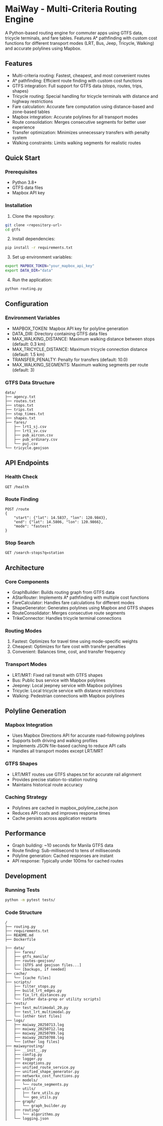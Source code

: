 # MaiWay - Multi-Criteria Routing Engine

A Python-based routing engine for commuter apps using GTFS data, tricycle terminals, and fare tables. Features A* pathfinding with custom cost functions for different transport modes (LRT, Bus, Jeep, Tricycle, Walking) and accurate polylines using Mapbox.

## Features

- Multi-criteria routing: Fastest, cheapest, and most convenient routes
- A* pathfinding: Efficient route finding with custom cost functions
- GTFS integration: Full support for GTFS data (stops, routes, trips, shapes)
- Tricycle routing: Special handling for tricycle terminals with distance and highway restrictions
- Fare calculation: Accurate fare computation using distance-based and zone-based tables
- Mapbox integration: Accurate polylines for all transport modes
- Route consolidation: Merges consecutive segments for better user experience
- Transfer optimization: Minimizes unnecessary transfers with penalty system
- Walking constraints: Limits walking segments for realistic routes

## Quick Start

### Prerequisites

- Python 3.8+
- GTFS data files
- Mapbox API key

### Installation

1. Clone the repository:
```bash
git clone <repository-url>
cd gtfs
```

2. Install dependencies:
```bash
pip install -r requirements.txt
```

3. Set up environment variables:
```bash
export MAPBOX_TOKEN="your_mapbox_api_key"
export DATA_DIR="data"
```

4. Run the application:
```bash
python routing.py
```

## Configuration

### Environment Variables

- MAPBOX_TOKEN: Mapbox API key for polyline generation
- DATA_DIR: Directory containing GTFS data files
- MAX_WALKING_DISTANCE: Maximum walking distance between stops (default: 0.3 km)
- MAX_TRICYCLE_DISTANCE: Maximum tricycle connection distance (default: 1.5 km)
- TRANSFER_PENALTY: Penalty for transfers (default: 10.0)
- MAX_WALKING_SEGMENTS: Maximum walking segments per route (default: 3)

### GTFS Data Structure

```
data/
├── agency.txt
├── routes.txt
├── stops.txt
├── trips.txt
├── stop_times.txt
├── shapes.txt
├── fares/
│   ├── lrt1_sj.csv
│   ├── lrt1_sv.csv
│   ├── pub_aircon.csv
│   ├── pub_ordinary.csv
│   └── puj.csv
└── tricycle.geojson
```

## API Endpoints

### Health Check
```
GET /health
```

### Route Finding
```
POST /route
{
    "start": {"lat": 14.5837, "lon": 120.9843},
    "end": {"lat": 14.5806, "lon": 120.9866},
    "mode": "fastest"
}
```

### Stop Search
```
GET /search-stops?q=station
```

## Architecture

### Core Components

- GraphBuilder: Builds routing graph from GTFS data
- AStarRouter: Implements A* pathfinding with multiple cost functions
- FareCalculator: Handles fare calculations for different modes
- ShapeGenerator: Generates polylines using Mapbox and GTFS shapes
- RouteConsolidator: Merges consecutive route segments
- TrikeConnector: Handles tricycle terminal connections

### Routing Modes

1. Fastest: Optimizes for travel time using mode-specific weights
2. Cheapest: Optimizes for fare cost with transfer penalties
3. Convenient: Balances time, cost, and transfer frequency

### Transport Modes

- LRT/MRT: Fixed rail transit with GTFS shapes
- Bus: Public bus service with Mapbox polylines
- Jeepney: Local jeepney service with Mapbox polylines
- Tricycle: Local tricycle service with distance restrictions
- Walking: Pedestrian connections with Mapbox polylines

## Polyline Generation

### Mapbox Integration
- Uses Mapbox Directions API for accurate road-following polylines
- Supports both driving and walking profiles
- Implements JSON file-based caching to reduce API calls
- Handles all transport modes except LRT/MRT

### GTFS Shapes
- LRT/MRT routes use GTFS shapes.txt for accurate rail alignment
- Provides precise station-to-station routing
- Maintains historical route accuracy

### Caching Strategy
- Polylines are cached in mapbox_polyline_cache.json
- Reduces API costs and improves response times
- Cache persists across application restarts

## Performance

- Graph building: ~10 seconds for Manila GTFS data
- Route finding: Sub-millisecond to tens of milliseconds
- Polyline generation: Cached responses are instant
- API response: Typically under 100ms for cached routes

## Development

### Running Tests
```bash
python -m pytest tests/
```

### Code Structure
```
/
├── routing.py
├── requirements.txt
├── README.md
├── Dockerfile

├── data/
│   ├── fares/
│   ├── gtfs_manila/
│   ├── routes-geojson/
│   ├── [GTFS and geojson files...]
│   └── [backups, if needed]
├── cache/
│   └── [cache files]
├── scripts/
│   ├── filter_stops.py
│   ├── build_lrt_edges.py
│   ├── fix_lrt_distances.py
│   └── [other data-prep or utility scripts]
├── tests/
│   ├── test_multimodal_20.py
│   ├── test_lrt_multimodal.py
│   └── [other test files]
├── logs/
│   ├── maiway_20250713.log
│   ├── maiway_20250712.log
│   ├── maiway_20250709.log
│   ├── maiway_20250708.log
│   └── [other log files]
├── maiwayrouting/
│   ├── __init__.py
│   ├── config.py
│   ├── logger.py
│   ├── exceptions.py
│   ├── unified_route_service.py
│   ├── unified_shape_generator.py
│   ├── networkx_cost_functions.py
│   ├── models/
│   │   └── route_segments.py
│   ├── utils/
│   │   ├── fare_utils.py
│   │   └── geo_utils.py
│   ├── graph/
│   │   └── graph_builder.py
│   ├── routing/
│   │   └── algorithms.py
│   └── logging.json
```